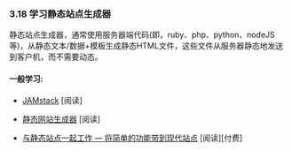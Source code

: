 <!-- 3.18 - Learn Static Site Generators -->
### 3.18 学习静态站点生成器

<!-- Static site generators, typically written using server side code (i.e., ruby, php, python, nodeJS, etc.), produce static HTML files from static text/data + templates that are intended to be sent from a server to the client statically without a dynamic nature. -->
静态站点生成器，通常使用服务器端代码(即，ruby、php、python、nodeJS等)，从静态文本/数据+模板生成静态HTML文件，这些文件从服务器静态地发送到客户机，而不需要动态。

#### 一般学习:

*   [JAMstack](https://jamstack.org/) \[阅读\]

<!-- Static Site Generators -->
*   [静态网站生成器](http://www.oreilly.com/web-platform/free/static-site-generators.csp) \[阅读\]

<!-- Working with Static Sites - Bringing the Power of Simplicity to Modern Sites -->
*   [与静态站点一起工作 — 将简单的功能带到现代站点](https://www.amazon.com/Working-Static-Sites-Bringing-Simplicity/dp/1491960949) \[阅读\]\[付费\]
